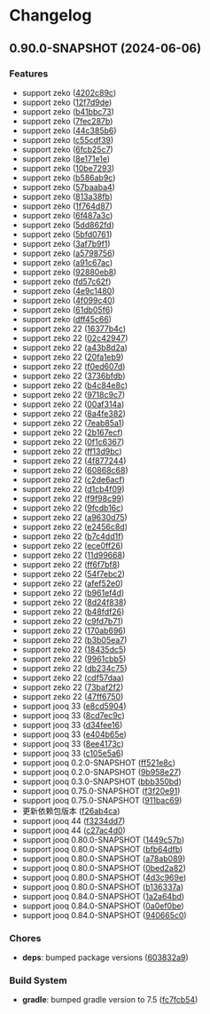 # Changelog

## 0.90.0-SNAPSHOT (2024-06-06)

### Features

- support zeko ([4202c89c](https://github.com/ymind/rsql/commit/4202c89c11b0a77951c84de10f974970ec12c777))
- support zeko ([12f7d9de](https://github.com/ymind/rsql/commit/12f7d9dec223ea872711aa42dab34e3dc059e717))
- support zeko ([b41bbc73](https://github.com/ymind/rsql/commit/b41bbc7355fe381e5bddb90f36eb17f774a0a5e6))
- support zeko ([7fec287b](https://github.com/ymind/rsql/commit/7fec287b0055cbc30c5f5a10feac985bfbb87441))
- support zeko ([44c385b6](https://github.com/ymind/rsql/commit/44c385b665c320865f20ba84951fd3fc2beff75f))
- support zeko ([c55cdf39](https://github.com/ymind/rsql/commit/c55cdf391fa0be0c5dc83756a65ef17c5ffbae34))
- support zeko ([6fcb25c7](https://github.com/ymind/rsql/commit/6fcb25c7748a4fdf03574c7072981ee8b9d581e3))
- support zeko ([8e171e1e](https://github.com/ymind/rsql/commit/8e171e1e5ac5499e2afc27be519396f3a163e5f9))
- support zeko ([10be7293](https://github.com/ymind/rsql/commit/10be7293b16e862b28bb091bfcb89dea06ba64d6))
- support zeko ([b586ab9c](https://github.com/ymind/rsql/commit/b586ab9ced7c7ef3fc08bfb2255c92126e6ad828))
- support zeko ([57baaba4](https://github.com/ymind/rsql/commit/57baaba4ae45e4f2adc85ea9a85be63caa8825a3))
- support zeko ([813a38fb](https://github.com/ymind/rsql/commit/813a38fbaa7f58f88f599127893489b9dfeda062))
- support zeko ([1f764d87](https://github.com/ymind/rsql/commit/1f764d871b6714f9a17498f51a8bb0df634e75aa))
- support zeko ([6f487a3c](https://github.com/ymind/rsql/commit/6f487a3c9fed766f994c43dd170bbe890496bd02))
- support zeko ([5dd862fd](https://github.com/ymind/rsql/commit/5dd862fd2ca59245b4e22e9ef5521869a10d8e7d))
- support zeko ([5bfd0761](https://github.com/ymind/rsql/commit/5bfd0761c047030c4b9ab992cffa68d1f1695c18))
- support zeko ([3af7b9f1](https://github.com/ymind/rsql/commit/3af7b9f124563fc6bdac6147040fc4fa93ca0b57))
- support zeko ([a5798756](https://github.com/ymind/rsql/commit/a5798756f5284f229a391c95af12b2c2c9968bf5))
- support zeko ([a91c67ac](https://github.com/ymind/rsql/commit/a91c67ac7382364a878a322ca8b81417b71b6334))
- support zeko ([92880eb8](https://github.com/ymind/rsql/commit/92880eb8cc289a6c3c4d7842eb7d1b733923810a))
- support zeko ([fd57c62f](https://github.com/ymind/rsql/commit/fd57c62f63220223e7c013ddf42c7bcdd37efd90))
- support zeko ([4e9c1480](https://github.com/ymind/rsql/commit/4e9c14801d8aae977691964c5b0f493047395440))
- support zeko ([4f099c40](https://github.com/ymind/rsql/commit/4f099c40a1d7e41bb13fd8830a5c4ec0e1ee1071))
- support zeko ([61db05f6](https://github.com/ymind/rsql/commit/61db05f6c7b55e4dd6095875ed9b7dce687d90d3))
- support zeko ([dff45c66](https://github.com/ymind/rsql/commit/dff45c666fa396980ecd3dba5a42317027ca5b68))
- support zeko 22 ([16377b4c](https://github.com/ymind/rsql/commit/16377b4cef7b5992c99a34750e2922a1596244d5))
- support zeko 22 ([02c42947](https://github.com/ymind/rsql/commit/02c4294761db3e8d9f70f3fbf0168c6effb8086c))
- support zeko 22 ([a43b8d2a](https://github.com/ymind/rsql/commit/a43b8d2a1ad836d520d91cc5f006117aa0ab3873))
- support zeko 22 ([20fa1eb9](https://github.com/ymind/rsql/commit/20fa1eb9663818aec199a4eb42db483a793d8a55))
- support zeko 22 ([f0ed607d](https://github.com/ymind/rsql/commit/f0ed607de5e825ba7d731e90228c61a9b793a169))
- support zeko 22 ([3736bfdb](https://github.com/ymind/rsql/commit/3736bfdb55f5669ae02d15ce1d965548bf475ddb))
- support zeko 22 ([b4c84e8c](https://github.com/ymind/rsql/commit/b4c84e8cfdbf2052e6e8ae9e2d6cfe778b85d265))
- support zeko 22 ([9718c9c7](https://github.com/ymind/rsql/commit/9718c9c7cd9e00fd6059aa662a78b2347a4c924b))
- support zeko 22 ([00af314a](https://github.com/ymind/rsql/commit/00af314a89a94a748d77f7042be43ec4862e2c84))
- support zeko 22 ([8a4fe382](https://github.com/ymind/rsql/commit/8a4fe3821c1b85fcefd93f6ce58b577e6e55b49f))
- support zeko 22 ([7eab85a1](https://github.com/ymind/rsql/commit/7eab85a17c590d7325039d0de371f07958e982b1))
- support zeko 22 ([2b167ecf](https://github.com/ymind/rsql/commit/2b167ecf83b5bb3d2144782b0f620f39c0997296))
- support zeko 22 ([0f1c6367](https://github.com/ymind/rsql/commit/0f1c6367448aa0037f41dff2b177a17aa1915430))
- support zeko 22 ([ff13d9bc](https://github.com/ymind/rsql/commit/ff13d9bce17fcbc06c6e0b713d5e5a758789ef9e))
- support zeko 22 ([4f877244](https://github.com/ymind/rsql/commit/4f87724479fff1df76403771bc164ae5713fd400))
- support zeko 22 ([60868c68](https://github.com/ymind/rsql/commit/60868c6850a719997ac2af49e801fed8ea9e9e0e))
- support zeko 22 ([c2de6acf](https://github.com/ymind/rsql/commit/c2de6acf7b9833d39c51571d787bb26756d4ef21))
- support zeko 22 ([d1cb4f09](https://github.com/ymind/rsql/commit/d1cb4f09d5e00646974b8128a00593622377828f))
- support zeko 22 ([f9f98c99](https://github.com/ymind/rsql/commit/f9f98c99fd7fca0f5baa36444fbf0526ccccbbcb))
- support zeko 22 ([9fcdb16c](https://github.com/ymind/rsql/commit/9fcdb16c5315a0ed37bfdcb96bb8513c56c0a4b9))
- support zeko 22 ([a9630d75](https://github.com/ymind/rsql/commit/a9630d7553c6a16e207370e800a33756a655f4bd))
- support zeko 22 ([e2456c8d](https://github.com/ymind/rsql/commit/e2456c8d530aa6b82d721afb14cabbc92c371214))
- support zeko 22 ([b7c4dd1f](https://github.com/ymind/rsql/commit/b7c4dd1f4182b7e942900accd53a5d0971ef6f01))
- support zeko 22 ([ece0ff26](https://github.com/ymind/rsql/commit/ece0ff261655cb4f8a7a6f1c73b6b87ee8bc0634))
- support zeko 22 ([11d99668](https://github.com/ymind/rsql/commit/11d99668da8a9fea4e50ac0a659d4222b7d32de4))
- support zeko 22 ([ff6f7bf8](https://github.com/ymind/rsql/commit/ff6f7bf89febd0c6c451ff85d95dfc229826b1c6))
- support zeko 22 ([54f7ebc2](https://github.com/ymind/rsql/commit/54f7ebc2862c3e9fa9b959ad8959284160d98453))
- support zeko 22 ([afef52e0](https://github.com/ymind/rsql/commit/afef52e0edfac3ac6d183d3298c59d5075b182e4))
- support zeko 22 ([b961ef4d](https://github.com/ymind/rsql/commit/b961ef4d50e9f13c1a3da4c123f1bec5c1eadd96))
- support zeko 22 ([8d24f838](https://github.com/ymind/rsql/commit/8d24f8387ce177486f03747c99ace98fceb7e4e0))
- support zeko 22 ([b48fdf26](https://github.com/ymind/rsql/commit/b48fdf26ba428b2a700f99702d0a81e32ba77ac7))
- support zeko 22 ([c9fd7b71](https://github.com/ymind/rsql/commit/c9fd7b71598dfe4f93cb7bf215da0090b08d7dc5))
- support zeko 22 ([170ab696](https://github.com/ymind/rsql/commit/170ab69627a3e6f7377a75e6975966d63fa2808f))
- support zeko 22 ([b3b05ea7](https://github.com/ymind/rsql/commit/b3b05ea7b44ba6edeab721cfe271aba3b4cdb613))
- support zeko 22 ([18435dc5](https://github.com/ymind/rsql/commit/18435dc5b97b36d6fd3c0fb4838a5c0c341e7002))
- support zeko 22 ([9961cbb5](https://github.com/ymind/rsql/commit/9961cbb5683e78a70c7b717b0cb8aa56c8c9f78f))
- support zeko 22 ([db234c75](https://github.com/ymind/rsql/commit/db234c7579ee5a1f87ed93e6a73e24f0a77063cd))
- support zeko 22 ([cdf57daa](https://github.com/ymind/rsql/commit/cdf57daa76569fefcbaf2c3e58a564aa6d8c9b91))
- support zeko 22 ([73baf2f2](https://github.com/ymind/rsql/commit/73baf2f29fa6096e6914484ca9aeb7ac2b272bf5))
- support zeko 22 ([47ff6750](https://github.com/ymind/rsql/commit/47ff6750b696243f60afaac16588a612ae52c4cb))
- support jooq 33 ([e8cd5904](https://github.com/ymind/rsql/commit/e8cd5904c858ff7e4f4ec9727e370210a6a83f61))
- support jooq 33 ([8cd7ec9c](https://github.com/ymind/rsql/commit/8cd7ec9c38e5db77a802c16496a675143a1c3984))
- support jooq 33 ([d34fee16](https://github.com/ymind/rsql/commit/d34fee160391eb5c87356790032741fb7a54ee6d))
- support jooq 33 ([e404b65e](https://github.com/ymind/rsql/commit/e404b65e6714615b6ce6d9e3744c7b2e434c62e7))
- support jooq 33 ([8ee4173c](https://github.com/ymind/rsql/commit/8ee4173c5c0613b6a15f292f05f9f9757be4e59c))
- support jooq 33 ([c105e5a6](https://github.com/ymind/rsql/commit/c105e5a65c0b15115ee455cd4199bd1434ac20c1))
- support jooq 0.2.0-SNAPSHOT ([ff521e8c](https://github.com/ymind/rsql/commit/ff521e8cd4c48dc9ab0febc96151fcdf3c10d944))
- support jooq 0.2.0-SNAPSHOT ([9b958e27](https://github.com/ymind/rsql/commit/9b958e27636cbf2b004b92483efad7c0d9bd73e6))
- support jooq 0.3.0-SNAPSHOT ([bbb350bd](https://github.com/ymind/rsql/commit/bbb350bdb52e31a7d7af79faea85c0a85dad8723))
- support jooq 0.75.0-SNAPSHOT ([f3f20e91](https://github.com/ymind/rsql/commit/f3f20e9110d6d62c0051bf7525382a0b80e5c0fc))
- support jooq 0.75.0-SNAPSHOT ([911bac69](https://github.com/ymind/rsql/commit/911bac69681c0c39208208bcb6f2a43ffffd6cef))
- 更新依赖包版本 ([f26ab4ca](https://github.com/ymind/rsql/commit/f26ab4ca3b84bda96e54166bed661125266f9de0))
- support jooq 44 ([f3234dd7](https://github.com/ymind/rsql/commit/f3234dd7ead194ddf531db96c5b2b0e2f153a82b))
- support jooq 44 ([c27ac4d0](https://github.com/ymind/rsql/commit/c27ac4d03938a104a2d9b9685e6463203acd04c0))
- support jooq 0.80.0-SNAPSHOT ([1449c57b](https://github.com/ymind/rsql/commit/1449c57b870135e9d6a6ff4ae5636166cbdb4fff))
- support jooq 0.80.0-SNAPSHOT ([bfb64dfb](https://github.com/ymind/rsql/commit/bfb64dfbe30110007f6f4cae46a711b88b5eb22e))
- support jooq 0.80.0-SNAPSHOT ([a78ab089](https://github.com/ymind/rsql/commit/a78ab089380a632849fb57349053defbefd080df))
- support jooq 0.80.0-SNAPSHOT ([0bed2a82](https://github.com/ymind/rsql/commit/0bed2a82a288b7d967b52843cee6f341e5eb903f))
- support jooq 0.80.0-SNAPSHOT ([4d3c969e](https://github.com/ymind/rsql/commit/4d3c969eac57688b8d3cc754bdfc4a0722761c24))
- support jooq 0.80.0-SNAPSHOT ([b136337a](https://github.com/ymind/rsql/commit/b136337a9a1310e5c65e5f49e4779ac3a8c14f84))
- support jooq 0.84.0-SNAPSHOT ([1a2a64bd](https://github.com/ymind/rsql/commit/1a2a64bd1a2c2de0a91c9b565e3278daed81a333))
- support jooq 0.84.0-SNAPSHOT ([0a0ef0be](https://github.com/ymind/rsql/commit/0a0ef0be0b089358a84967e493594303b822aa54))
- support jooq 0.84.0-SNAPSHOT ([940665c0](https://github.com/ymind/rsql/commit/940665c0b785806eca448ce19347afa761c61299))


### Chores

- **deps**: bumped package versions ([603832a9](https://github.com/ymind/rsql/commit/603832a9ef57f790a5a7cfcd73e74b2a10fda11e))


### Build System

- **gradle**: bumped gradle version to 7.5 ([fc7fcb54](https://github.com/ymind/rsql/commit/fc7fcb54e0c2e07ac8f79a0f87e1cc6fd7bda350))

